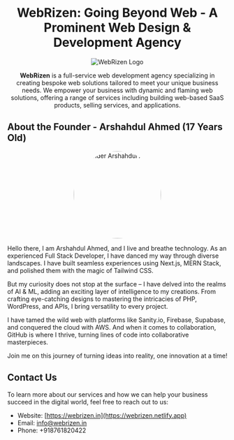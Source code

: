 <div align="center">

# WebRizen: Going Beyond Web - A Prominent Web Design & Development Agency

![WebRizen Logo](https://webrizen.netlify.app/assets/images/Webrizen.png)

**WebRizen** is a full-service web development agency specializing in creating bespoke web solutions tailored to meet your unique business needs. We empower your business with dynamic and flaming web solutions, offering a range of services including building web-based SaaS products, selling services, and applications.

</div>

## About the Founder - Arshahdul Ahmed (17 Years Old)

<div align="center">
  <img src="https://cdn.truelancer.com/user-picture/2291453-64bde53e0a49b.jpg" alt="Founder Arshahdul Ahmed" width="200px" style="border-radius: 50%;" />
</div>

Hello there, I am Arshahdul Ahmed, and I live and breathe technology. As an experienced Full Stack Developer, I have danced my way through diverse landscapes. I have built seamless experiences using Next.js, MERN Stack, and polished them with the magic of Tailwind CSS.

But my curiosity does not stop at the surface – I have delved into the realms of AI & ML, adding an exciting layer of intelligence to my creations. From crafting eye-catching designs to mastering the intricacies of PHP, WordPress, and APIs, I bring versatility to every project.

I have tamed the wild web with platforms like Sanity.io, Firebase, Supabase, and conquered the cloud with AWS. And when it comes to collaboration, GitHub is where I thrive, turning lines of code into collaborative masterpieces.

Join me on this journey of turning ideas into reality, one innovation at a time!

## Contact Us

To learn more about our services and how we can help your business succeed in the digital world, feel free to reach out to us:

- Website: [https://webrizen.in](https://webrizen.netlify.app)
- Email: info@webrizen.in
- Phone: +918761820422
